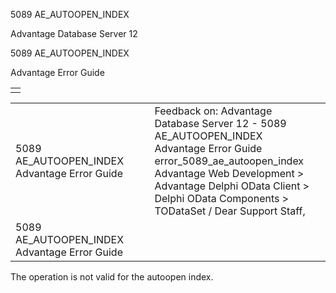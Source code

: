 5089 AE\_AUTOOPEN\_INDEX




Advantage Database Server 12  

5089 AE\_AUTOOPEN\_INDEX

Advantage Error Guide

|  |
| --- |
|  |

|  |  |  |  |  |
| --- | --- | --- | --- | --- |
| 5089 AE\_AUTOOPEN\_INDEX  Advantage Error Guide |  |  | Feedback on: Advantage Database Server 12 - 5089 AE\_AUTOOPEN\_INDEX Advantage Error Guide error\_5089\_ae\_autoopen\_index Advantage Web Development > Advantage Delphi OData Client > Delphi OData Components > TODataSet / Dear Support Staff, |  |
| 5089 AE\_AUTOOPEN\_INDEX  Advantage Error Guide |  |  |  |  |

The operation is not valid for the autoopen index.